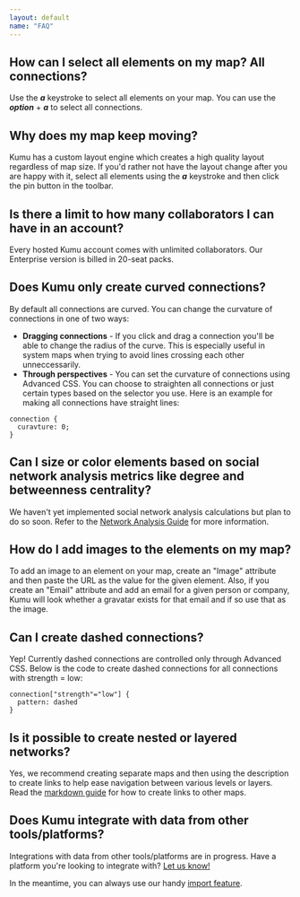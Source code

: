 ```yaml
---
layout: default
name: "FAQ"
---
```


## How can I select all elements on my map? All connections?

Use the ***a*** keystroke to select all elements on your map. You can use the ***option*** + ***a*** to select all connections.

## Why does my map keep moving?

Kumu has a custom layout engine which creates a high quality layout regardless of map size. If you'd rather not have the layout change after you are happy with it, select all elements using the ***a*** keystroke and then click the pin button in the toolbar.

## Is there a limit to how many collaborators I can have in an account?

Every hosted Kumu account comes with unlimited collaborators. Our Enterprise version is billed in 20-seat packs.

## Does Kumu only create curved connections?

By default all connections are curved. You can change the curvature of connections in one of two ways:

* **Dragging connections** - If you click and drag a connection you'll be able to change the radius of the curve. This is especially useful in system maps when trying to avoid lines crossing each other unneccessarily.
* **Through perspectives** - You can set the curvature of connections using Advanced CSS. You can choose to straighten all connections or just certain types based on the selector you use. Here is an example for making all connections have straight lines:

```
connection {
  curavture: 0;
}
```

## Can I size or color elements based on social network analysis metrics like degree and betweenness centrality?

We haven't yet implemented social network analysis calculations but plan to do so soon. Refer to the [Network Analysis Guide](/guides/network-analysis.html) for more information.

## How do I add images to the elements on my map?

To add an image to an element on your map, create an "Image" attribute and then paste the URL as the value for the given element. Also, if you create an "Email" attribute and add an email for a given person or company, Kumu will look whether a gravatar exists for that email and if so use that as the image.

## Can I create dashed connections?

Yep! Currently dashed connections are controlled only through Advanced CSS. Below is the code to create dashed connections for all connections with strength = low:

```
connection["strength"="low"] {
  pattern: dashed
}
```

## Is it possible to create nested or layered networks?

Yes, we recommend creating separate maps and then using the description to create links to help ease navigation between various levels or layers. Read the [markdown guide](/guides/markdown.html) for how to create links to other maps.

## Does Kumu integrate with data from other tools/platforms?

Integrations with data from other tools/platforms are in progress. Have a platform you're looking to integrate with? <a href="mailto:support@kumu.io">Let us know!</a>

In the meantime, you can always use our handy [import feature](/basics/imports.html).
